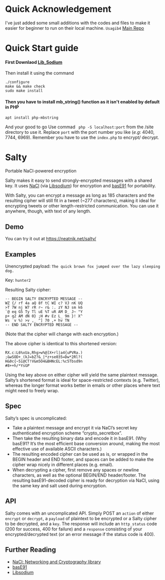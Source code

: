 # Quick Acknowledgement
I've just added some small additions with the codes and files to make it easier for beginner to run on their local machine.
```Usagib4```
[Main Repo](https://github.com/neatnik/salty)
# Quick Start guide
#### First Downlaod [Lib_Sodium](https://download.libsodium.org/libsodium/releases/)
Then install it using the command
```
./configure
make && make check
sudo make install
```
#### Then you have to install mb_string() function as it isn't enabled by default in PHP
```
apt install php-mbstring
```
And your good to go
Use commad ``` php -S localhost:port``` from the /site directory to use it. Replace `port` with the port number you like (*e.g*: 4040, 7744, 6969).
Remember you have to use the `index.php` to encrypt/ decrypt.

# Salty

Portable NaCl-powered encryption

Salty makes it easy to send strongly-encrypted messages with a shared key. It uses [NaCl](https://nacl.cr.yp.to) (via [Libsodium](https://download.libsodium.org/doc/)) for encryption and [basE91](http://base91.sourceforge.net) for portability.

With Salty, you can encrypt a message as long as 185 characters and the resulting cipher will still fit in a tweet (~277 characters), making it ideal for encrypting tweets or other length-restricted communication. You can use it anywhere, though, with text of any length.

## Demo

You can try it out at https://neatnik.net/salty/

## Examples

Unencrypted payload: `The quick brown fox jumped over the lazy sleeping dog.`

Key: `hunter2`

Resulting Salty cipher:

```
-- BEGIN SALTY ENCRYPTED MESSAGE --
WZ {/ rf 4a aQ 8f tC WI c? VJ nK UQ 
>T 7W nj W7 rR r~ r& :. zY NJ sm k6 
`@ eq G5 Ty Tl uE %T uR AM D_ J~ "Y 
p+ q2 AM dN 0} ;H #v Ez L_ 9m }! X^ 
Ws `v %) >v ,_ ^] 70 ,+ hv TN
-- END SALTY ENCRYPTED MESSAGE --
```

(Note that the cipher will change with each encryption.)

The above cipher is identical to this shortened version:

```
RX.c:L6%xUa,Rhg>w%@]X+rl|a4{uPVRa.)
;&wSOD+_(kJ=bZ?&_|*z+se035=Dw*2Rl?(
H&0c{~5i@CT!V&m5O4&BHNcEL:%c5Tbsd9n
#8++h/*YsGP
```

Using the key above on either cipher will yield the same plaintext message. Salty’s shortened format is ideal for space-restricted contexts (e.g. Twitter), whereas the longer format works better in emails or other places where text might need to freely wrap.

## Spec

Salty’s spec is uncomplicated:

* Take a plaintext message and encrypt it via NaCl’s secret key authenticated encryption scheme “crypto_secretbox”.
* Then take the resulting binary data and encode it in basE91. (Why basE91? It’s the most efficient base conversion around, making the most effective use of available ASCII characters.)
* The resulting encoded cipher can be used as is, or wrapped in the BEGIN header and END footer, and spaces can be added to make the cipher wrap nicely in different places (e.g. email).
* When decrypting a cipher, first remove any spaces or newline characters, as well as the optional BEGIN/END header/footer. The resulting basE91-decoded cipher is ready for decryption via NaCl, using the same key and salt used during encryption.

## API

Salty comes with an uncomplicated API. Simply POST an `action` of either `encrypt` or `decrypt`, a `payload` of plaintext to be encrypted or a Salty cipher to be decrypted, and a `key`. The response will include an `http_status` code (200 for success, 400 for failure) and a `response` consisting of your encrypted/decrypted text (or an error message if the status code is 400).

## Further Reading

* [NaCl: Networking and Cryptography library](https://nacl.cr.yp.to)
* [basE91](http://base91.sourceforge.net)
* [Libsodium](https://download.libsodium.org/doc/)